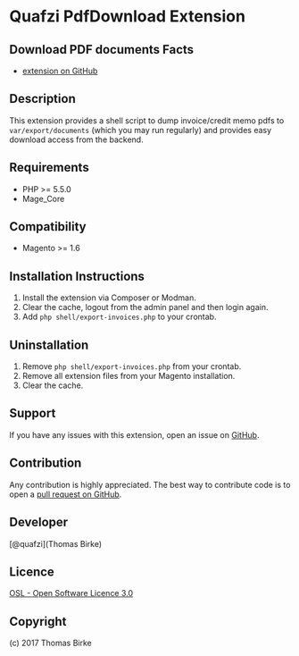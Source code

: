 Quafzi PdfDownload Extension
=====================
Download PDF documents
Facts
-----
- [extension on GitHub](https://github.com/quafzi/magento-pdf-download)

Description
-----------
This extension provides a shell script to dump invoice/credit memo pdfs to
`var/export/documents` (which you may run regularly) and provides easy download
access from the backend.

Requirements
------------
- PHP >= 5.5.0
- Mage_Core

Compatibility
-------------
- Magento >= 1.6

Installation Instructions
-------------------------
1. Install the extension via Composer or Modman.
2. Clear the cache, logout from the admin panel and then login again.
3. Add `php shell/export-invoices.php` to your crontab.

Uninstallation
--------------
1. Remove `php shell/export-invoices.php` from your crontab.
2. Remove all extension files from your Magento installation.
3. Clear the cache.

Support
-------
If you have any issues with this extension, open an issue on [GitHub](https://github.com/quafzi/magento-pdf-download/issues).

Contribution
------------
Any contribution is highly appreciated. The best way to contribute code is to open a [pull request on GitHub](https://help.github.com/articles/using-pull-requests).

Developer
---------

[@quafzi](Thomas Birke)

Licence
-------
[OSL - Open Software Licence 3.0](http://opensource.org/licenses/osl-3.0.php)

Copyright
---------
(c) 2017 Thomas Birke
